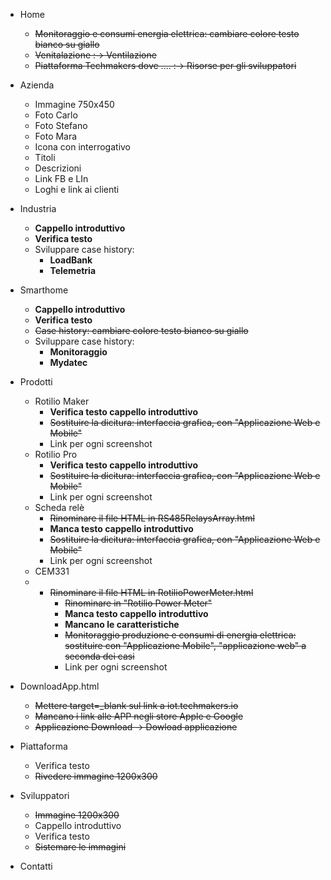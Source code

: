 - Home 
	- ~~Monitoraggio e consumi energia elettrica: cambiare colore testo bianco su giallo~~
	- ~~Venitalazione :-> Ventilazione~~
	- ~~Piattaforma Techmakers dove .... :-> Risorse per gli sviluppatori~~
	
- Azienda
	- Immagine 750x450
	- Foto Carlo
	- Foto Stefano
	- Foto Mara
	- Icona con interrogativo
	- Titoli
	- Descrizioni
	- Link FB e LIn
	- Loghi e link ai clienti

- Industria
	- **Cappello introduttivo**
	- **Verifica testo**
	- Sviluppare case history: 
		- **LoadBank** 
		- **Telemetria**

- Smarthome
	- **Cappello introduttivo**
	- **Verifica testo**
	- ~~Case history: cambiare colore testo bianco su giallo~~
	- Sviluppare case history: 
		- **Monitoraggio**
		- **Mydatec**

- Prodotti
	- Rotilio Maker
		- **Verifica testo cappello introduttivo**
		- ~~Sostituire la dicitura: interfaccia grafica, con "Applicazione Web e Mobile"~~
		- Link per ogni screenshot
	- Rotilio Pro
		- **Verifica testo cappello introduttivo**
		- ~~Sostituire la dicitura: interfaccia grafica, con "Applicazione Web e Mobile"~~
		- Link per ogni screenshot
	- Scheda relè
		- ~~Rinominare il file HTML in RS485RelaysArray.html~~
		- **Manca testo cappello introduttivo**
		- ~~Sostituire la dicitura: interfaccia grafica, con "Applicazione Web e Mobile"~~
		- Link per ogni screenshot
	- CEM331
	- - ~~Rinominare il file HTML in RotilioPowerMeter.html~~
		- ~~Rinominare in "Rotilio Power Meter"~~
		- **Manca testo cappello introduttivo**
		- **Mancano le caratteristiche**
		- ~~Monitoraggio produzione e consumi di energia elettrica: sostituire con "Applicazione Mobile", "applicazione web" a seconda dei casi~~
		- Link per ogni screenshot

- DownloadApp.html
	- ~~Mettere target=_blank sul link a iot.techmakers.io~~
	- ~~Mancano i link alle APP negli store Apple e Google~~
	- ~~Applicazione Download -> Dowload applicazione~~

- Piattaforma
	- Verifica testo
	- ~~Rivedere immagine 1200x300~~

- Sviluppatori
	- ~~Immagine 1200x300~~
	- Cappello introduttivo
	- Verifica testo
	- ~~Sistemare le immagini~~

- Contatti
